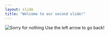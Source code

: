 ```yaml
---
layout: slide
title: "Welcome to our second slide!"
---
```

![Sorry for nothing](https://memegenerator.net/img/instances/54485718/github.jpg)
Use the left arrow to go back!